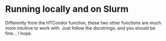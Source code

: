 # Running locally and on Slurm

Differently from the HTCondor function, these two other functions are much more intuitive to work with. Just follow the docstrings, and you should be fine... I hope.